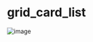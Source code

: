 # grid_card_list
![image](https://github.com/mehrshad2020/grid_card_list/assets/81037527/3ebed42c-f4e4-42c1-bbe2-a92aa69b43c5)
